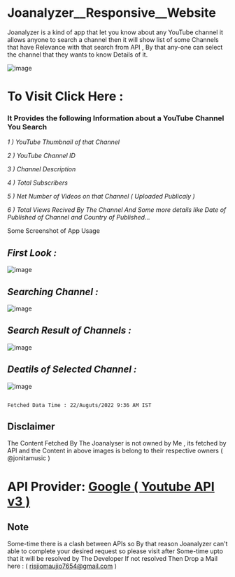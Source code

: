 # Joanalyzer__Responsive__Website

Joanalyzer is a kind of app that let you know about any YouTube channel it allows anyone
to search a channel then it will show list of some Channels that have Relevance with that search from API , By that any-one can select
the channel that they wants to know Details of it.

![image](https://user-images.githubusercontent.com/65014926/185837748-05fe53ec-2a07-4234-bc7f-ee4d11f19c07.png)


# To Visit Click Here : 


### It Provides the following Information about a YouTube Channel You Search 

<em>
   
   1 ) YouTube Thumbnail of that Channel
    
   2 ) YouTube Channel ID
    
   3 ) Channel Description
    
   4 ) Total Subscribers
    
   5 ) Net Number of Videos on that Channel ( Uploaded Publicaly )
    
   6 ) Total Views Recived By The Channel And Some more details like 
       Date of Published of Channel and Country of Published... 
       
   </em>
    
 Some Screenshot of App Usage
 
   ## <em>First Look : </em>
   
   
   ![image](https://user-images.githubusercontent.com/65014926/185835784-4c282f9b-0c25-45a6-baf4-652cc2432555.png)
   
   ## <em>Searching Channel : </em>
   
   
   ![image](https://user-images.githubusercontent.com/65014926/185836551-f47fcd53-de17-4f95-92df-34ed4e900d54.png)


   ## <em>Search Result of Channels : </em>
   
   
   ![image](https://user-images.githubusercontent.com/65014926/185836791-43c7d04d-7f35-4fbe-9f16-154a6358cfeb.png)

   
   ## <em>Deatils of Selected Channel : </em>
   
   
   ![image](https://user-images.githubusercontent.com/65014926/185836918-01f67826-5f5a-41a1-97c5-e1a96401c647.png)
   
                                                                                          Fetched Data Time : 22/Auguts/2022 9:36 AM IST



   ## Disclaimer   
   
   The Content Fetched By The Joanalyser is not owned by Me , its fetched by API and the Content in above images is belong to their respective owners ( @jonitamusic )
   
  # API Provider: <a href = "https://developers.google.com/youtube/v3">Google ( Youtube API v3 )</a> 
         

      
   

 ## Note
 
   Some-time there is a clash between APIs so By that reason Joanalyzer can't  
   able to complete your desired request so please visit after Some-time upto that it will be resolved by The Developer
   If not resolved Then Drop a Mail here : ( risjiomaujio7654@gmail.com )


